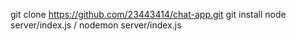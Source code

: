 git clone https://github.com/23443414/chat-app.git
git install
node server/index.js  /  nodemon server/index.js
